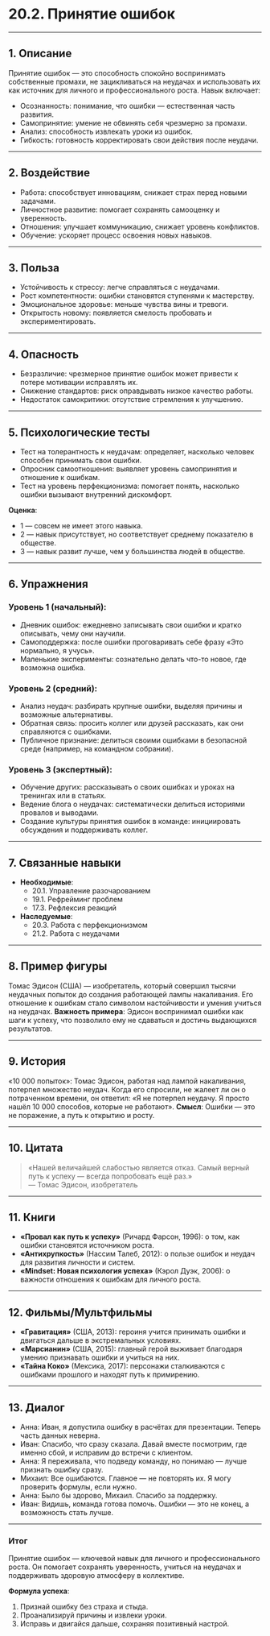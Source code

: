 # 20.2. Принятие ошибок

---

## 1. Описание
Принятие ошибок — это способность спокойно воспринимать собственные промахи, не зацикливаться на неудачах и использовать их как источник для личного и профессионального роста.
Навык включает:
- Осознанность: понимание, что ошибки — естественная часть развития.
- Самопринятие: умение не обвинять себя чрезмерно за промахи.
- Анализ: способность извлекать уроки из ошибок.
- Гибкость: готовность корректировать свои действия после неудачи.

---

## 2. Воздействие
- Работа: способствует инновациям, снижает страх перед новыми задачами.
- Личностное развитие: помогает сохранять самооценку и уверенность.
- Отношения: улучшает коммуникацию, снижает уровень конфликтов.
- Обучение: ускоряет процесс освоения новых навыков.

---

## 3. Польза
- Устойчивость к стрессу: легче справляться с неудачами.
- Рост компетентности: ошибки становятся ступенями к мастерству.
- Эмоциональное здоровье: меньше чувства вины и тревоги.
- Открытость новому: появляется смелость пробовать и экспериментировать.

---

## 4. Опасность
- Безразличие: чрезмерное принятие ошибок может привести к потере мотивации исправлять их.
- Снижение стандартов: риск оправдывать низкое качество работы.
- Недостаток самокритики: отсутствие стремления к улучшению.

---

## 5. Психологические тесты
- Тест на толерантность к неудачам: определяет, насколько человек способен принимать свои ошибки.
- Опросник самоотношения: выявляет уровень самопринятия и отношение к ошибкам.
- Тест на уровень перфекционизма: помогает понять, насколько ошибки вызывают внутренний дискомфорт.

**Оценка**:
- 1 — совсем не имеет этого навыка.
- 2 — навык присутствует, но соответствует среднему показателю в обществе.
- 3 — навык развит лучше, чем у большинства людей в обществе.

---

## 6. Упражнения

### Уровень 1 (начальный):
- Дневник ошибок: ежедневно записывать свои ошибки и кратко описывать, чему они научили.
- Самоподдержка: после ошибки проговаривать себе фразу «Это нормально, я учусь».
- Маленькие эксперименты: сознательно делать что-то новое, где возможна ошибка.

### Уровень 2 (средний):
- Анализ неудач: разбирать крупные ошибки, выделяя причины и возможные альтернативы.
- Обратная связь: просить коллег или друзей рассказать, как они справляются с ошибками.
- Публичное признание: делиться своими ошибками в безопасной среде (например, на командном собрании).

### Уровень 3 (экспертный):
- Обучение других: рассказывать о своих ошибках и уроках на тренингах или в статьях.
- Ведение блога о неудачах: систематически делиться историями провалов и выводами.
- Создание культуры принятия ошибок в команде: инициировать обсуждения и поддерживать коллег.

---

## 7. Связанные навыки
- **Необходимые**:
  - 20.1. Управление разочарованием
  - 19.1. Рефрейминг проблем
  - 17.3. Рефлексия реакций
- **Наследуемые**:
  - 20.3. Работа с перфекционизмом
  - 21.2. Работа с неудачами

---

## 8. Пример фигуры
Томас Эдисон (США) — изобретатель, который совершил тысячи неудачных попыток до создания работающей лампы накаливания. Его отношение к ошибкам стало символом настойчивости и умения учиться на неудачах.
**Важность примера**: Эдисон воспринимал ошибки как шаги к успеху, что позволило ему не сдаваться и достичь выдающихся результатов.

---

## 9. История
«10 000 попыток»: Томас Эдисон, работая над лампой накаливания, потерпел множество неудач. Когда его спросили, не жалеет ли он о потраченном времени, он ответил: «Я не потерпел неудачу. Я просто нашёл 10 000 способов, которые не работают».
**Смысл**: Ошибки — это не поражение, а путь к открытию и росту.

---

## 10. Цитата
> «Нашей величайшей слабостью является отказ. Самый верный путь к успеху — всегда попробовать ещё раз.»  
> — Томас Эдисон, изобретатель

---

## 11. Книги
- **«Провал как путь к успеху»** (Ричард Фарсон, 1996): о том, как ошибки становятся источником роста.
- **«Антихрупкость»** (Нассим Талеб, 2012): о пользе ошибок и неудач для развития личности и систем.
- **«Mindset: Новая психология успеха»** (Кэрол Дуэк, 2006): о важности отношения к ошибкам для личного роста.

---

## 12. Фильмы/Мультфильмы
- **«Гравитация»** (США, 2013): героиня учится принимать ошибки и двигаться дальше в экстремальных условиях.
- **«Марсианин»** (США, 2015): главный герой выживает благодаря умению признавать ошибки и учиться на них.
- **«Тайна Коко»** (Мексика, 2017): персонажи сталкиваются с ошибками прошлого и находят путь к примирению.

---

## 13. Диалог
- Анна: Иван, я допустила ошибку в расчётах для презентации. Теперь часть данных неверна.
- Иван: Спасибо, что сразу сказала. Давай вместе посмотрим, где именно сбой, и исправим до встречи с клиентом.
- Анна: Я переживала, что подведу команду, но понимаю — лучше признать ошибку сразу.
- Михаил: Все ошибаются. Главное — не повторять их. Я могу проверить формулы, если нужно.
- Анна: Было бы здорово, Михаил. Спасибо за поддержку.
- Иван: Видишь, команда готова помочь. Ошибки — это не конец, а возможность стать лучше.

---

### **Итог**
Принятие ошибок — ключевой навык для личного и профессионального роста. Он помогает сохранять уверенность, учиться на неудачах и поддерживать здоровую атмосферу в коллективе.

**Формула успеха**:
1. Признай ошибку без страха и стыда.
2. Проанализируй причины и извлеки уроки.
3. Исправь и двигайся дальше, сохраняя позитивный настрой.
